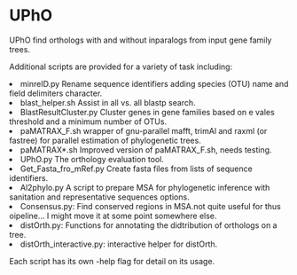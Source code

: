# UPhO

UPhO find orthologs with and without inparalogs from input gene family trees.

Additional scripts are provided for a variety of task including:
<li>minreID.py Rename sequence identifiers adding species (OTU) name and field delimiters character.
<li>blast_helper.sh Assist in  all vs. all blastp search.
<li>BlastResultCluster.py Cluster genes in gene families based on e vales threshold and a minimum number of OTUs.
<li>paMATRAX_F.sh wrapper of gnu-parallel mafft, trimAl and raxml (or fastree) for parallel estimation of phylogenetic trees.
<li>paMATRAX*.sh  Improved version of paMATRAX_F.sh, needs testing.
<li>UPhO.py The orthology evaluation tool. 
<li>Get_Fasta_fro_mRef.py Create fasta files from lists of sequence identifiers.
<li>Al2phylo.py A script to prepare MSA for phylogenetic inference with sanitation and representative sequences options.
<li>Consensus.py: Find conserved regions in MSA.not quite useful for thus oipeline... I might move it at some point somewhere else.
<li>distOrth.py: Functions for annotating the didtribution of orthologs on a tree.
<li>distOrth_interactive.py: interactive helper for distOrth.


Each script has its own  -help flag for detail on its usage.

